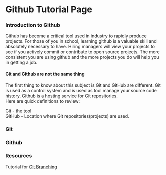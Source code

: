 # Github Tutorial Page

[//]: # (This will be compilation of how I use Git. By no means am I saying this is the only way to use Github)

### Introduction to Github

Github has become a critical tool used in industry to rapidly produce projects. For those of you in school, learning github is a valuable skill and absolutely necessary to have. Hiring managers will view your projects to see if you actively commit or contribute to open source projects. The more consistent you are using github and the more projects you do will help you in getting a job.  

#### Git and Github are not the same thing
The first thing to know about this subject is Git and GitHub are different. Git is used as a control system and is used as tool manage your source code history. Github is a hosting service for Git repositories.  
Here are quick definitions to review:  

Git - the tool  
GitHub - Location where Git repositories(projects) are used.  

### Git

### Github

### Resources

Tutorial for [Git Branching](https://learngitbranching.js.org/)
